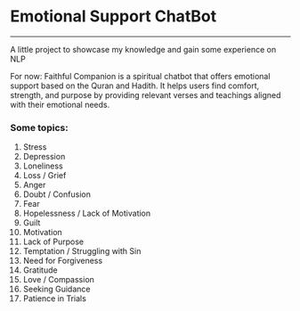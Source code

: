 # Emotional Support ChatBot
----

A little project to showcase my knowledge and gain some experience on NLP


For now: Faithful Companion is a spiritual chatbot that offers emotional support based on the Quran and Hadith. It helps users find comfort, strength, and purpose by providing relevant verses and teachings aligned with their emotional needs.

### Some topics: 
1. Stress
2. Depression
3. Loneliness
4. Loss / Grief
5. Anger
6. Doubt / Confusion
7. Fear
8. Hopelessness / Lack of Motivation
9. Guilt
10. Motivation
11. Lack of Purpose
12. Temptation / Struggling with Sin
13. Need for Forgiveness
14. Gratitude
15. Love / Compassion
16. Seeking Guidance
17. Patience in Trials
